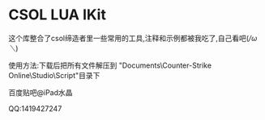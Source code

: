 # CSOL LUA IKit

这个库整合了csol缔造者里一些常用的工具,注释和示例都被我吃了,自己看吧(*/ω＼*)

使用方法:下载后把所有文件解压到 "Documents\Counter-Strike Online\Studio\Script"目录下

百度贴吧@iPad水晶

QQ:1419427247
